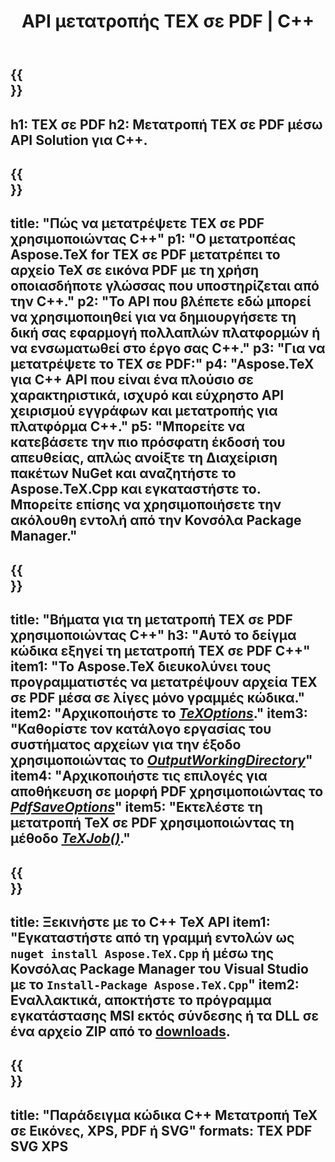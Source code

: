 ﻿---
translation: true
template: /_templates/_conversion-child-cpp.md
title: API μετατροπής TEX σε PDF | C++
description: Λειτουργία μετατροπής TeX σε PDF. Ενσωματώστε αυτήν την εσωτερική βιβλιοθήκη C++ στο έργο σας ή χρησιμοποιήστε εφαρμογές πολλαπλών πλατφορμών για να μετατρέψετε το TeX σε PDF.
keywords: tex σε pdf api cpp, tex2pdf ενσωμάτωση c++
url: /cpp/conversion/tex-to-pdf/
family: tex
platformtag: cpp
feature: conversion
informat: TEX
outformat: PDF
otherformats: PDF PNG JPEG TIFF SVG XPS
---

{{<section banner>}}
---
h1: TEX σε PDF
h2: Μετατροπή TEX σε PDF μέσω API Solution για C++.
---

{{<section overview>}}
---
title: "Πώς να μετατρέψετε TEX σε PDF χρησιμοποιώντας C++"
p1: "Ο μετατροπέας Aspose.TeX for TEX σε PDF μετατρέπει το αρχείο TeX σε εικόνα PDF με τη χρήση οποιασδήποτε γλώσσας που υποστηρίζεται από την C++."
p2: "Το API που βλέπετε εδώ μπορεί να χρησιμοποιηθεί για να δημιουργήσετε τη δική σας εφαρμογή πολλαπλών πλατφορμών ή να ενσωματωθεί στο έργο σας C++."
p3: "Για να μετατρέψετε το TEX σε PDF:"
p4: "Aspose.TeX για C++ API που είναι ένα πλούσιο σε χαρακτηριστικά, ισχυρό και εύχρηστο API χειρισμού εγγράφων και μετατροπής για πλατφόρμα C++."
p5: "Μπορείτε να κατεβάσετε την πιο πρόσφατη έκδοσή του απευθείας, απλώς ανοίξτε τη Διαχείριση πακέτων NuGet και αναζητήστε το Aspose.TeX.Cpp και εγκαταστήστε το. Μπορείτε επίσης να χρησιμοποιήσετε την ακόλουθη εντολή από την Κονσόλα Package Manager."
---

{{<section feature1>}}
---
title: "Βήματα για τη μετατροπή TEX σε PDF χρησιμοποιώντας C++"
h3: "Αυτό το δείγμα κώδικα εξηγεί τη μετατροπή TEX σε PDF C++"
item1: "Το Aspose.TeX διευκολύνει τους προγραμματιστές να μετατρέψουν αρχεία TEX σε PDF μέσα σε λίγες μόνο γραμμές κώδικα."
item2: "Αρχικοποιήστε το [*TeXOptions*](https://reference.aspose.com/tex/cpp/class/aspose.te_x.te_x_options)."
item3: "Καθορίστε τον κατάλογο εργασίας του συστήματος αρχείων για την έξοδο χρησιμοποιώντας το [*OutputWorkingDirectory*](https://reference.aspose.com/tex/cpp/class/aspose.te_x.te_x_options#aa4f4ea6dab7db5ba1b40800495f16f63)"
item4: "Αρχικοποιήστε τις επιλογές για αποθήκευση σε μορφή PDF χρησιμοποιώντας το [*PdfSaveOptions*](https://reference.aspose.com/tex/cpp/class/aspose.te_x.presentation.image.pdf_save_options)"
item5: "Εκτελέστε τη μετατροπή TeX σε PDF χρησιμοποιώντας τη μέθοδο [*TeXJob()*](https://reference.aspose.com/tex/cpp/class/aspose.te_x.te_x_job)."
---

{{<section feature2>}}
---
title: Ξεκινήστε με το C++ TeX API
item1: "Εγκαταστήστε από τη γραμμή εντολών ως ```nuget install Aspose.TeX.Cpp``` ή μέσω της Κονσόλας Package Manager του Visual Studio με το ```Install-Package Aspose.TeX.Cpp```"
item2: Εναλλακτικά, αποκτήστε το πρόγραμμα εγκατάστασης MSI εκτός σύνδεσης ή τα DLL σε ένα αρχείο ZIP από το [downloads](https://downloads.aspose.com/tex/cpp).
---

{{<section widget>}}
---
title: "Παράδειγμα κώδικα C++ Μετατροπή TeX σε Εικόνες, XPS, PDF ή SVG"
formats: TEX PDF SVG XPS
---